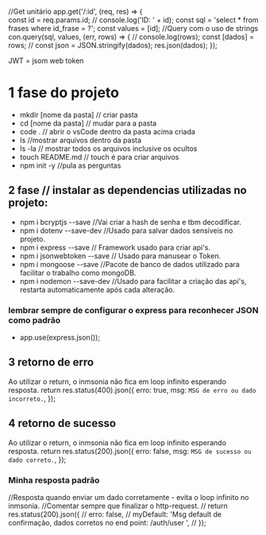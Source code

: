 //Get unitário
app.get('/:id', (req, res) => {  
 const id = req.params.id;
// console.log('ID: ' + id);
const sql = 'select \* from frases where id_frase = ?';
const values = [id];
//Query com o uso de strings
con.query(sql, values, (err, rows) => {
// console.log(rows);
const [dados] = rows;
// const json = JSON.stringify(dados);
res.json(dados);
});

JWT = jsom web token

# 1 fase do projeto

-   mkdir [nome da pasta] // criar pasta
-   cd [nome da pasta] // mudar para a pasta
-   code . // abrir o vsCode dentro da pasta acima criada
-   ls //mostrar arquivos dentro da pasta
-   ls -la // mostrar todos os arquivos inclusive os ocultos
-   touch README.md // touch é para criar arquivos
-   npm init -y //pula as perguntas

## 2 fase // instalar as dependencias utilizadas no projeto:

-   npm i bcryptjs --save //Vai criar a hash de senha e tbm decodificar.
-   npm i dotenv --save-dev //Usado para salvar dados sensíveis no projeto.
-   npm i express --save // Framework usado para criar api's.
-   npm i jsonwebtoken --save // Usado para manusear o Token.
-   npm i mongoose --save //Pacote de banco de dados utilizado para facilitar o trabalho como mongoDB.
-   npm i nodemon --save-dev //Usado para facilitar a criação das api's, restarta automaticamente após cada alteração.

### lembrar sempre de configurar o express para reconhecer JSON como padrão

-   app.use(express.json());

## 3 retorno de erro

Ao utilizar o return, o inmsonia não fica em loop infinito esperando resposta.
return res.status(400).json({
erro: true,
msg: `MSG de erro ou dado incorreto.`,
});

## 4 retorno de sucesso

Ao utilizar o return, o inmsonia não fica em loop infinito esperando resposta.
return res.status(200).json({
erro: false,
msg: `MSG de sucesso ou dado correto.`,
});

### Minha resposta padrão

//Resposta quando enviar um dado corretamente - evita o loop infinito no inmsonia.
//Comentar sempre que finalizar o http-request.
// return res.status(200).json({
// erro: false,
// myDefault: 'Msg default de confirmação, dados corretos no end point: /auth/user ',
// });
